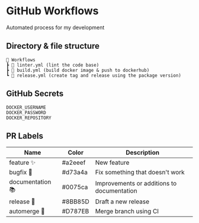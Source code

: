 # GitHub Workflows

Automated process for my development

## Directory & file structure

```
📂 Workflows
┣ 📜 linter.yml (lint the code base)
┣ 📜 build.yml (build docker image & push to dockerhub)
┗ 📜 release.yml (create tag and release using the package version)
```

## GitHub Secrets

```dotenv
DOCKER_USERNAME
DOCKER_PASSWORD
DOCKER_REPOSITORY
```

## PR Labels

| Name             | Color   | Description                                |
|------------------|---------|--------------------------------------------|
| feature ✨       | #a2eeef | New feature                                |
| bugfix 🐞        | #d73a4a | Fix something that doesn't work            |
| documentation 📚 | #0075ca | Improvements or additions to documentation |
| release 🎉       | #8BB85D | Draft a new release                        |
| automerge 🔀     | #D787EB | Merge branch using CI                      |
